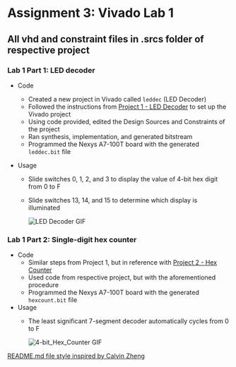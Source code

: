 # Assignment 3: Vivado Lab 1
## All vhd and constraint files in .srcs folder of respective project

### Lab 1 Part 1: LED decoder
- Code
	- Created a new project in Vivado called `leddec` (LED Decoder)
	- Followed the instructions from [Project 1 - LED Decoder](https://github.com/kevinwlu/dsd/tree/master/Nexys-A7/Lab-1#project-1---led-decoder) to set up the Vivado project
	- Using code provided, edited the Design Sources and Constraints of the project
	- Ran synthesis, implementation, and generated bitstream
	- Programmed the Nexys A7-100T board with the generated `leddec.bit` file

- Usage
	- Slide switches 0, 1, 2, and 3 to display the value of 4-bit hex digit from 0 to F
	- Slide switches 13, 14, and 15 to determine which display is illuminated
		
		![LED Decoder GIF](./leddec/leddec.gif)
	

### Lab 1 Part 2: Single-digit hex counter
- Code
	- Similar steps from Project 1, but in reference with [Project 2 - Hex Counter](https://github.com/kevinwlu/dsd/tree/master/Nexys-A7/Lab-1#project-2---hex-counter)
	- Used code from respective project, but with the aforementioned procedure
	- Programmed the Nexys A7-100T board with the generated `hexcount.bit` file
-  Usage
	- The least significant 7-segment decoder automatically cycles from 0 to F
		
		![4-bit_Hex_Counter GIF](./hexcount/hexcount.gif)

	
	
	
[README.md file style inspired by Calvin Zheng](https://github.com/Crystal-Link/CPE487-Work/blob/main/Assignments/Assignment%203%20-%20Vivado%20Lab%201/README.md)
